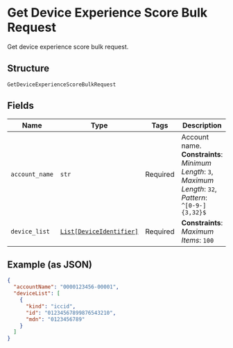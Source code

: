 
# Get Device Experience Score Bulk Request

Get device experience score bulk request.

## Structure

`GetDeviceExperienceScoreBulkRequest`

## Fields

| Name | Type | Tags | Description |
|  --- | --- | --- | --- |
| `account_name` | `str` | Required | Account name.<br>**Constraints**: *Minimum Length*: `3`, *Maximum Length*: `32`, *Pattern*: `^[0-9-]{3,32}$` |
| `device_list` | [`List[DeviceIdentifier]`](../../doc/models/device-identifier.md) | Required | **Constraints**: *Maximum Items*: `100` |

## Example (as JSON)

```json
{
  "accountName": "0000123456-00001",
  "deviceList": [
    {
      "kind": "iccid",
      "id": "01234567899876543210",
      "mdn": "0123456789"
    }
  ]
}
```

